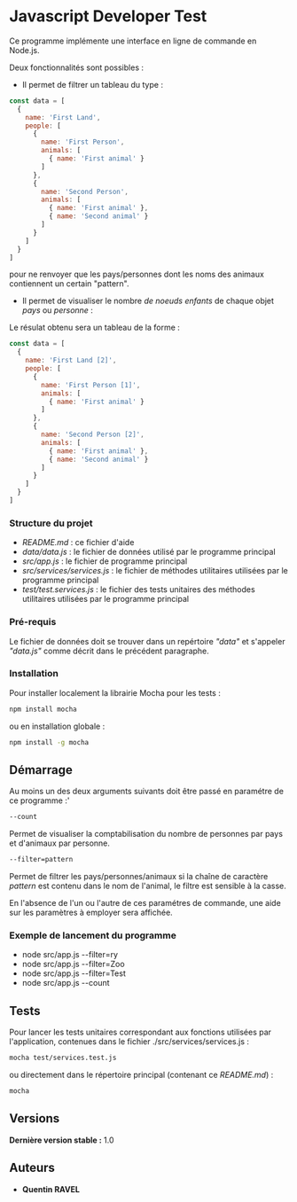 # Javascript Developer Test

Ce programme implémente une interface en ligne de commande en Node.js.

Deux fonctionnalités sont possibles :

- Il permet de filtrer un tableau du type :

```Javascript
const data = [
  {
    name: 'First Land',
    people: [
      {
        name: 'First Person',
        animals: [
          { name: 'First animal' }
        ]
      },
      {
        name: 'Second Person',
        animals: [
          { name: 'First animal' },
          { name: 'Second animal' }
        ]
      }
    ]
  }
]
```

pour ne renvoyer que les pays/personnes dont les noms des animaux contiennent un certain "pattern".

- Il permet de visualiser le nombre *de noeuds enfants* de chaque objet *pays* ou *personne* :

Le résulat obtenu sera un tableau de la forme :

```Javascript
const data = [
  {
    name: 'First Land [2]',
    people: [
      {
        name: 'First Person [1]',
        animals: [
          { name: 'First animal' }
        ]
      },
      {
        name: 'Second Person [2]',
        animals: [
          { name: 'First animal' },
          { name: 'Second animal' }
        ]
      }
    ]
  }
]
```

### Structure du projet

- *README.md* : ce fichier d'aide
- *data/data.js* : le fichier de données utilisé par le programme principal
- *src/app.js* : le fichier de programme principal
- *src/services/services.js* : le fichier de méthodes utilitaires utilisées par le programme principal
- *test/test.services.js* : le fichier des tests unitaires des méthodes utilitaires utilisées par le programme principal

### Pré-requis

Le fichier de données doit se trouver dans un repértoire *"data"* et s'appeler *"data.js"* comme décrit dans le précédent paragraphe.

### Installation

Pour installer localement la librairie Mocha pour les tests :

```bash
npm install mocha
```

ou en installation globale :

```bash
npm install -g mocha
```

## Démarrage

Au moins un des deux arguments suivants doit être passé en paramétre de ce programme :'

```bash
--count
```

Permet de visualiser la comptabilisation du nombre de personnes par pays et d'animaux par personne.

```bash
--filter=pattern
```

Permet de filtrer les pays/personnes/animaux si la chaîne de caractère *pattern* est contenu dans le nom de l'animal, le filtre est sensible à la casse.

En l'absence de l'un ou l'autre de ces paramétres de commande, une aide sur les paramètres à employer sera affichée.

### Exemple de lancement du programme

- node src/app.js --filter=ry
- node src/app.js --filter=Zoo
- node src/app.js --filter=Test
- node src/app.js --count

## Tests

Pour lancer les tests unitaires correspondant aux fonctions utilisées par l'application, contenues dans le fichier ./src/services/services.js :

```bash
mocha test/services.test.js
```

ou directement dans le répertoire principal (contenant ce _README.md_) :

```bash
mocha
```

## Versions

**Dernière version stable :** 1.0

## Auteurs

- **Quentin RAVEL**
